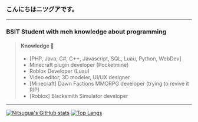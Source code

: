 
### こんにちはニツグアです。
---
### BSIT Student with meh knowledge about programming

> #### Knowledge :pencil:
> - [PHP, Java, C#, C++, Javascript, SQL, Luau, Python, WebDev]
> - Minecraft plugin developer (Pocketmine)
> - Roblox Developer (Luau)
> - Video editor, 3D modeler, UI/UX designer
> - [Minecraft] Dawn Factions MMORPG developer (trying to revive it RIP)
> - [Roblox] Blacksmith Simulator developer
---
[![Nitsugua's GitHub stats](https://github-readme-stats.vercel.app/api?username=Nitsuguaaa&show_icons=true&theme=tokyonight)](https://github.com/Nitsuguaaa) [![Top Langs](https://github-readme-stats.vercel.app/api/top-langs/?username=Nitsuguaaa&layout=compact)](https://github.com/Nitsuguaaa)
